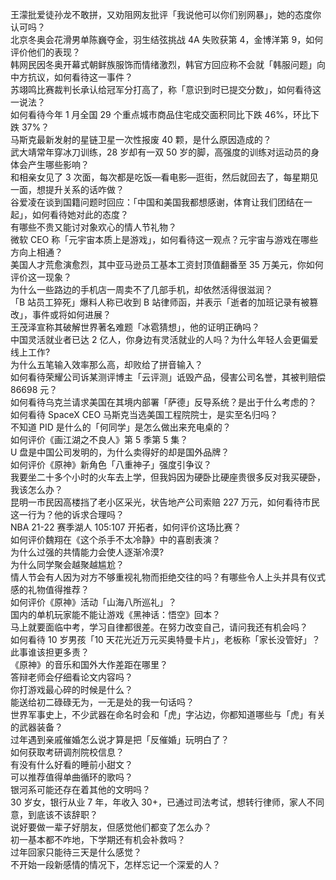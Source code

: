 王濛批爱徒孙龙不敢拼，又劝阻网友批评「我说他可以你们别网暴」，她的态度你认可吗？  
北京冬奥会花滑男单陈巍夺金，羽生结弦挑战 4A 失败获第 4，金博洋第 9，如何评价他们的表现？  
韩网民因冬奥开幕式朝鲜族服饰而情绪激烈，韩官方回应称不会就「韩服问题」向中方抗议，如何看待这一事件？  
苏翊鸣比赛裁判长承认给冠军分打高了，称「意识到时已提交分数」，如何看待这一说法？  
如何看待今年 1 月全国 29 个重点城市商品住宅成交面积同比下跌 46%，环比下跌 37%？  
马斯克最新发射的星链卫星一次性报废 40 颗，是什么原因造成的？  
武大靖常年穿冰刀训练，28 岁却有一双 50 岁的脚，高强度的训练对运动员的身体会产生哪些影响？  
和相亲女见了 3 次面，每次都是吃饭—看电影—逛街，然后就回去了，每星期见一面，想提升关系的话咋做？  
谷爱凌在谈到国籍问题时回应：「中国和美国我都想感谢，体育让我们团结在一起」，如何看待她对此的态度？  
有哪些不贵又能讨对象欢心的情人节礼物？  
微软 CEO 称「元宇宙本质上是游戏」，如何看待这一观点？元宇宙与游戏在哪些方向上相通？  
美国人才荒愈演愈烈，其中亚马逊员工基本工资封顶值翻番至 35 万美元，你如何评价这一现象？  
为什么一些路边的手机店一周卖不了几部手机，却依然活得很滋润？  
「B 站员工猝死」爆料人称已收到 B 站律师函，并表示「逝者的加班记录有被篡改」，事件或将如何进展？  
王茂泽宣称其破解世界著名难题「冰雹猜想」，他的证明正确吗？  
中国灵活就业者已达 2 亿人，你身边有灵活就业的人吗？为什么年轻人会更偏爱线上工作?  
为什么五笔输入效率那么高，却败给了拼音输入？  
如何看待荣耀公司诉某测评博主「云评测」诋毁产品，侵害公司名誉，其被判赔偿 86698 元？  
如何看待乌克兰请求美国在其境内部署「萨德」反导系统？是出于什么考虑的？  
如何看待 SpaceX CEO 马斯克当选美国工程院院士，是实至名归吗？  
不知道 PID 是什么的「何同学」是怎么做出来充电桌的？  
如何评价《画江湖之不良人》第 5 季第 5 集？  
U 盘是中国公司发明的，为什么卖得好的却是国外品牌？  
如何评价《原神》新角色「八重神子」强度引争议？  
我要坐二十多个小时的火车去上学，但我妈因为硬卧比硬座贵很多反对我买硬卧，我该怎么办？  
昆明一市民因高楼挡了老小区采光，状告地产公司索赔 227 万元，如何看待市民这一行为？他的诉求合理吗？  
NBA 21-22 赛季湖人 105:107 开拓者，如何评价这场比赛？  
如何评价魏翔在《这个杀手不太冷静》中的喜剧表演？  
为什么过强的共情能力会使人逐渐冷漠?  
为什么同学聚会越聚越尴尬？  
情人节会有人因为对方不够重视礼物而拒绝交往的吗？有哪些令人上头并具有仪式感的礼物值得推荐？  
如何评价《原神》活动「山海八所巡礼」？  
国内的单机玩家能不能让游戏《黑神话：悟空》回本？  
马上就要面临中考，学习自律都很差。在努力改变自己，请问我还有机会吗？  
如何看待 10 岁男孩「10 天花光近万元买奥特曼卡片」，老板称「家长没管好」？此事谁该担更多责？  
《原神》的音乐和国外大作差距在哪里？  
答辩老师会仔细看论文内容吗？  
你打游戏最心碎的时候是什么？  
能送给初二碌碌无为，一无是处的我一句话吗？  
世界军事史上，不少武器在命名时会和「虎」字沾边，你都知道哪些与「虎」有关的武器装备？  
过年遇到亲戚催婚怎么说才算是把「反催婚」玩明白了？  
如何获取考研调剂院校信息？  
有没有什么好看的睡前小甜文？  
可以推荐值得单曲循环的歌吗？  
银河系可能还存在着其他的文明吗？  
30 岁女，银行从业 7 年，年收入 30+，已通过司法考试，想转行律师，家人不同意，到底该不该辞职？  
说好要做一辈子好朋友，但感觉他们都变了怎么办？  
初一基本都不咋地，下学期还有机会补救吗？  
过年回家只能待三天是什么感觉？  
不开始一段新感情的情况下，怎样忘记一个深爱的人？  
